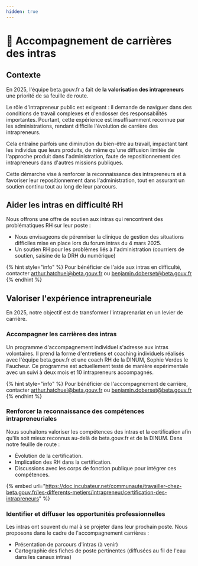 ```yaml
---
hidden: true
---
```


# 💼 Accompagnement de carrières des intras

## Contexte

En 2025, l'équipe beta.gouv.fr a fait de **la valorisation des intrapreneurs** une priorité de sa feuille de route.

Le rôle d'intrapreneur public est exigeant : il demande de naviguer dans des conditions de travail complexes et d'endosser des responsabilités importantes. Pourtant, cette expérience est insuffisamment reconnue par les administrations, rendant difficile l'évolution de carrière des intrapreneurs.

Cela entraîne parfois une diminution du bien-être au travail, impactant tant les individus que leurs produits, de même qu'une diffusion limitée de l'approche produit dans l'administration, faute de repositionnement des intrapreneurs dans d'autres missions publiques.

Cette démarche vise à renforcer la reconnaissance des intrapreneurs et à favoriser leur repositionnement dans l'administration, tout en assurant un soutien continu tout au long de leur parcours.

## Aider les intras en difficulté RH

Nous offrons une offre de soutien aux intras qui rencontrent des problématiques RH sur leur poste :

* Nous envisageons de pérenniser la clinique de gestion des situations difficiles mise en place lors du forum intras du 4 mars 2025.
* Un soutien RH pour les problèmes liés à l'administration (courriers de soutien, saisine de la DRH du numérique)

{% hint style="info" %}
Pour bénéficier de l'aide aux intras en difficulté, contacter arthur.hatchuel@beta.gouv.fr ou benjamin.doberset@beta.gouv.fr
{% endhint %}

## Valoriser l'expérience intrapreneuriale

En 2025, notre objectif est de transformer l'intraprenariat en un levier de carrière.

### Accompagner les carrières des intras

Un programme d'accompagnement individuel s'adresse aux intras volontaires. Il prend la forme d'entretiens et coaching individuels réalisés avec l'équipe beta.gouv.fr et une coach RH de la DINUM, Sophie Verdes le Faucheur. Ce programme est actuellement testé de manière expérimentale avec un suivi à deux mois et 10 intrapreneurs accompagnés.

{% hint style="info" %}
Pour bénéficier de l'accompagnement de carrière, contacter arthur.hatchuel@beta.gouv.fr ou benjamin.doberset@beta.gouv.fr
{% endhint %}

### Renforcer la reconnaissance des compétences intrapreneuriales

Nous souhaitons valoriser les compétences des intras et la certification afin qu'ils soit mieux reconnus au-delà de beta.gouv.fr et de la DINUM. Dans notre feuille de route :

* Évolution de la certification.
* Implication des RH dans la certification.
* Discussions avec les corps de fonction publique pour intégrer ces compétences.

{% embed url="https://doc.incubateur.net/communaute/travailler-chez-beta.gouv.fr/les-differents-metiers/intrapreneur/certification-des-intrapreneurs" %}

### Identifier et diffuser les opportunités professionnelles

Les intras ont souvent du mal à se projeter dans leur prochain poste. Nous proposons dans le cadre de l'accompagnement carrières :

* Présentation de parcours d'intras (à venir)
* Cartographie des fiches de poste pertinentes (diffusées au fil de l'eau dans les canaux intras)

